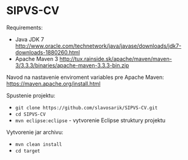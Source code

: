 # SIPVS-CV

Requirements:
- Java JDK 7 http://www.oracle.com/technetwork/java/javase/downloads/jdk7-downloads-1880260.html
- Apache Maven 3 http://tux.rainside.sk/apache/maven/maven-3/3.3.3/binaries/apache-maven-3.3.3-bin.zip

Navod na nastavenie enviroment variables pre Apache Maven: https://maven.apache.org/install.html

Spustenie projektu:
- `git clone https://github.com/slavosarik/SIPVS-CV.git`
- `cd SIPVS-CV`
- `mvn eclipse:eclipse` - vytvorenie Eclipse struktury projektu 


Vytvorenie jar archivu:
- `mvn clean install`
- `cd target`
